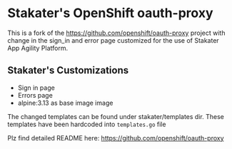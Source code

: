 Stakater's OpenShift oauth-proxy
=====================

This is a fork of the https://github.com/openshift/oauth-proxy project with change in the sign_in and error
page customized for the use of Stakater App Agility Platform. 

## Stakater's Customizations

- Sign in page
- Errors page
- alpine:3.13 as base image image

The changed templates can be found under stakater/templates dir. These templates have been hardcoded into `templates.go` file

Plz find detailed README here: https://github.com/openshift/oauth-proxy